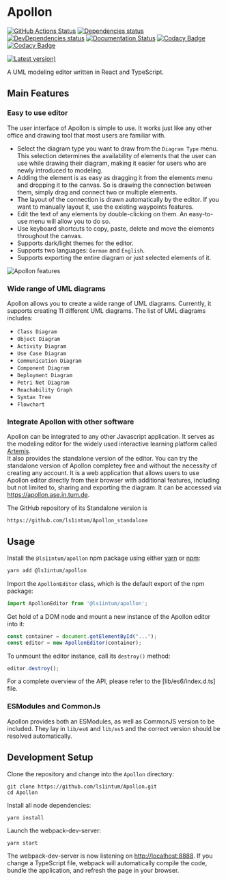 # Apollon

[![GitHub Actions Status](https://github.com/ls1intum/Apollon/workflows/Build/badge.svg)](https://github.com/ls1intum/Apollon/actions?query=branch%3Adevelop+workflow%3ABuild)
[![Dependencies status](https://img.shields.io/david/ls1intum/Apollon)](package.json)
[![DevDependencies status](https://img.shields.io/david/dev/ls1intum/Apollon)](package.json)
[![Documentation Status](https://readthedocs.org/projects/apollon-library/badge/?version=latest)](https://apollon-library.readthedocs.io/en/latest/?badge=latest)
[![Codacy Badge](https://api.codacy.com/project/badge/Grade/ff48bab36a924471abcf61566563ffe6)](https://app.codacy.com/gh/ls1intum/Apollon?utm_source=github.com&utm_medium=referral&utm_content=ls1intum/Apollon&utm_campaign=Badge_Grade_Dashboard)
[![Codacy Badge](https://app.codacy.com/project/badge/Coverage/9bbbff1e8475480d92c80615ac2eddf6)](https://www.codacy.com/gh/ls1intum/Apollon?utm_source=github.com&utm_medium=referral&utm_content=ls1intum/Apollon&utm_campaign=Badge_Coverage)

[![Latest version)](https://img.shields.io/npm/v/@ls1intum/apollon)](https://www.npmjs.com/package/@ls1intum/apollon)

A UML modeling editor written in React and TypeScript.

## Main Features

### Easy to use editor
The user interface of Apollon is simple to use. 
It works just like any other office and drawing tool that most users are familiar with. 

-   Select the diagram type you want to draw from the `Diagram Type` menu. This selection determines the availability of elements that the user can use while drawing their diagram, making it easier for users who are newly introduced to modeling.
-   Adding the element is as easy as dragging it from the elements menu and dropping it to the canvas. So is drawing the connection between them, simply drag and connect two or multiple elements.
-   The layout of the connection is drawn automatically by the editor. If you want to manually layout it, use the existing waypoints features.
-   Edit the text of any elements by double-clicking on them. An easy-to-use menu will allow you to do so.
-   Use keyboard shortcuts to copy, paste, delete and move the elements throughout the canvas.
-   Supports dark/light themes for the editor.
-   Supports two languages: `German` and `English`.
-   Supports exporting the entire diagram or just selected elements of it.

![Apollon features](/docs/images/features.gif "Apollon features")

### Wide range of UML diagrams
Apollon allows you to create a wide range of UML diagrams.
Currently, it supports creating 11 different UML diagrams.
The list of UML diagrams includes:
-   `Class Diagram`
-   `Object Diagram`
-   `Activity Diagram`
-   `Use Case Diagram`
-   `Communication Diagram`
-   `Component Diagram`
-   `Deployment Diagram`
-   `Petri Net Diagram`
-   `Reachability Graph`
-   `Syntax Tree`
-   `Flowchart`

### Integrate Apollon with other software
Apollon can be integrated to any other Javascript application.
It serves as the modeling editor for the widely used interactive learning platform called [Artemis](https://artemis.ase.in.tum.de/).  
It also provides the standalone version of the editor.
You can try the standalone version of Apollon completey free and without the necessity of creating any account. 
It is a web application that allows users to use Apollon editor directly from their browser with additional features, including but not limited to, sharing and exporting the diagram.
It can be accessed via https://apollon.ase.in.tum.de.

The GitHub repository of its Standalone version is

```
https://github.com/ls1intum/Apollon_standalone
```

## Usage

Install the `@ls1intum/apollon` npm package using either [yarn](https://yarnpkg.com/) or [npm](https://www.npmjs.com/):

```sh
yarn add @ls1intum/apollon
```

Import the `ApollonEditor` class, which is the default export of the npm package:

```js
import ApollonEditor from '@ls1intum/apollon';
```

Get hold of a DOM node and mount a new instance of the Apollon editor into it:

```js
const container = document.getElementById("...");
const editor = new ApollonEditor(container);
```

To unmount the editor instance, call its `destroy()` method:

```js
editor.destroy();
```

For a complete overview of the API, please refer to the [lib/es6/index.d.ts] file.

### ESModules and CommonJs

Apollon provides both an ESModules, as well as CommonJS version to be included.
They lay in `lib/es6` and `lib/es5` and the correct version should be resolved automatically.

## Development Setup

Clone the repository and change into the `Apollon` directory:

```
git clone https://github.com/ls1intum/Apollon.git
cd Apollon
```

Install all node dependencies:

```
yarn install
```

Launch the webpack-dev-server:

```
yarn start
```

The webpack-dev-server is now listening on [http://localhost:8888](http://localhost:8888). If you change a TypeScript file, webpack will automatically compile the code, bundle the application, and refresh the page in your browser.
